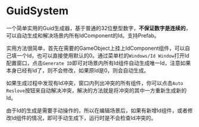 # GuidSystem

一个简单实用的Guid生成器，基于普通的32位整型数字，**不保证数字是连续的**，可以自动生成和解决场景内所有IdComponent的Id。支持Prefab。

实用方法很简单，首先在需要的GameObject上挂上IdComponent组件，可以自己填一个Id，也可以直接使用默认的0。通过菜单栏的`Windows/Id Window`打开Id配置窗口，点击`Generate ID`即可对场景内所有Id组件自动生成唯一Id，注意如果本身已经有Id了，则不会修改，如果原Id是0，则会自动生成。

如果生成过程中发现有Id冲突，窗口内列出冲突的所有组件，你可以点击`Auto Reslove`按钮来自动解决冲突，解决的方法就是将冲突的其中一方重新生成新的Id。

由于Id的生成是需要手动操作的，所以在编辑场景后，如果有新增Id组件，或者修改Id组件的情况，即可手动生成下，运行时是不会检查Id冲突的。
